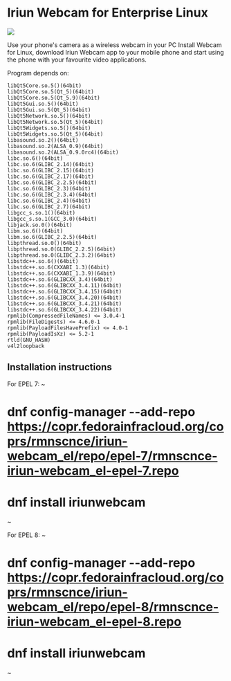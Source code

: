 # Iriun Webcam for Enterprise Linux

<a href="https://copr.fedorainfracloud.org/coprs/rmnscnce/iriun-webcam_el/package/iriunwebcam/"><img src="https://copr.fedorainfracloud.org/coprs/rmnscnce/iriun-webcam_el/package/iriunwebcam/status_image/last_build.png" /></a>

Use your phone's camera as a wireless webcam in your PC Install Webcam for Linux, download Iriun Webcam app to your mobile phone and start using the phone with your favourite video applications.

Program depends on:
~~~
libQt5Core.so.5()(64bit)
libQt5Core.so.5(Qt_5)(64bit)
libQt5Core.so.5(Qt_5.9)(64bit)
libQt5Gui.so.5()(64bit)
libQt5Gui.so.5(Qt_5)(64bit)
libQt5Network.so.5()(64bit)
libQt5Network.so.5(Qt_5)(64bit)
libQt5Widgets.so.5()(64bit)
libQt5Widgets.so.5(Qt_5)(64bit)
libasound.so.2()(64bit)
libasound.so.2(ALSA_0.9)(64bit)
libasound.so.2(ALSA_0.9.0rc4)(64bit)
libc.so.6()(64bit)
libc.so.6(GLIBC_2.14)(64bit)
libc.so.6(GLIBC_2.15)(64bit)
libc.so.6(GLIBC_2.17)(64bit)
libc.so.6(GLIBC_2.2.5)(64bit)
libc.so.6(GLIBC_2.3)(64bit)
libc.so.6(GLIBC_2.3.4)(64bit)
libc.so.6(GLIBC_2.4)(64bit)
libc.so.6(GLIBC_2.7)(64bit)
libgcc_s.so.1()(64bit)
libgcc_s.so.1(GCC_3.0)(64bit)
libjack.so.0()(64bit)
libm.so.6()(64bit)
libm.so.6(GLIBC_2.2.5)(64bit)
libpthread.so.0()(64bit)
libpthread.so.0(GLIBC_2.2.5)(64bit)
libpthread.so.0(GLIBC_2.3.2)(64bit)
libstdc++.so.6()(64bit)
libstdc++.so.6(CXXABI_1.3)(64bit)
libstdc++.so.6(CXXABI_1.3.9)(64bit)
libstdc++.so.6(GLIBCXX_3.4)(64bit)
libstdc++.so.6(GLIBCXX_3.4.11)(64bit)
libstdc++.so.6(GLIBCXX_3.4.15)(64bit)
libstdc++.so.6(GLIBCXX_3.4.20)(64bit)
libstdc++.so.6(GLIBCXX_3.4.21)(64bit)
libstdc++.so.6(GLIBCXX_3.4.22)(64bit)
rpmlib(CompressedFileNames) <= 3.0.4-1
rpmlib(FileDigests) <= 4.6.0-1
rpmlib(PayloadFilesHavePrefix) <= 4.0-1
rpmlib(PayloadIsXz) <= 5.2-1
rtld(GNU_HASH)
v4l2loopback
~~~

## Installation instructions

For EPEL 7:
~
# dnf config-manager --add-repo https://copr.fedorainfracloud.org/coprs/rmnscnce/iriun-webcam_el/repo/epel-7/rmnscnce-iriun-webcam_el-epel-7.repo
# dnf install iriunwebcam
~

For EPEL 8:
~
# dnf config-manager --add-repo https://copr.fedorainfracloud.org/coprs/rmnscnce/iriun-webcam_el/repo/epel-8/rmnscnce-iriun-webcam_el-epel-8.repo
# dnf install iriunwebcam
~
